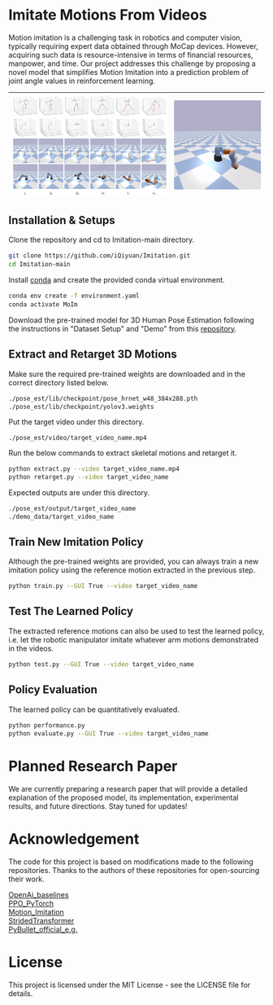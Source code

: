 # Imitate Motions From Videos
Motion imitation is a challenging task in robotics and computer vision, typically requiring expert data obtained through MoCap devices. However, acquiring such data is resource-intensive in terms of financial resources, manpower, and time. Our project addresses this challenge by proposing a novel model that simplifies Motion Imitation into a prediction problem of joint angle values in reinforcement learning.

| ![details](figure/demo.png) | ![example](figure/example.gif) |
| --------------------------- | ------------------------------ |

## Installation & Setups
Clone the repository and cd to Imitation-main directory.
```bash
git clone https://github.com/iQiyuan/Imitation.git
cd Imitation-main
```
Install [conda](https://www.anaconda.com/) and create the provided conda virtual environment.
```bash
conda env create -f environment.yaml
conda activate MoIm
```
Download the pre-trained model for 3D Human Pose Estimation following the instructions in "Dataset Setup" and "Demo" from this [repository](https://github.com/Vegetebird/StridedTransformer-Pose3D).

## Extract and Retarget 3D Motions
Make sure the required pre-trained weights are downloaded and in the correct directory listed below.
```
./pose_est/lib/checkpoint/pose_hrnet_w48_384x288.pth
./pose_est/lib/checkpoint/yolov3.weights
```

Put the target video under this directory.
```
./pose_est/video/target_video_name.mp4 
```
Run the below commands to extract skeletal motions and retarget it.
```bash
python extract.py --video target_video_name.mp4
python retarget.py --video target_video_name
```
Expected outputs are under this directory.
```
./pose_est/output/target_video_name
./demo_data/target_video_name
```

## Train New Imitation Policy
Although the pre-trained weights are provided, you can always train a new imitation policy using the reference motion extracted in the previous step.
```bash
python train.py --GUI True --video target_video_name
```

## Test The Learned Policy
The extracted reference motions can also be used to test the learned policy, i.e. let the robotic manipulator imitate whatever arm motions demonstrated in the videos.
```bash
python test.py --GUI True --video target_video_name
```

## Policy Evaluation
The learned policy can be quantitatively evaluated.
```bash
python performance.py
python evaluate.py --GUI True --video target_video_name
```

# Planned Research Paper
We are currently preparing a research paper that will provide a detailed explanation of the proposed model, its implementation, experimental results, and future directions. Stay tuned for updates!

# Acknowledgement
The code for this project is based on modifications made to the following repositories. Thanks to the authors of these repositories for open-sourcing their work.

[OpenAi_baselines](https://github.com/openai/baselines)  
[PPO_PyTorch](https://github.com/nikhilbarhate99/PPO-PyTorch)  
[Motion_Imitation](https://github.com/erwincoumans/motion_imitation)  
[StridedTransformer](https://github.com/Vegetebird/StridedTransformer-Pose3D)  
[PyBullet_official_e.g.](https://github.com/bulletphysics/bullet3/tree/master)

# License
This project is licensed under the MIT License - see the LICENSE file for details.